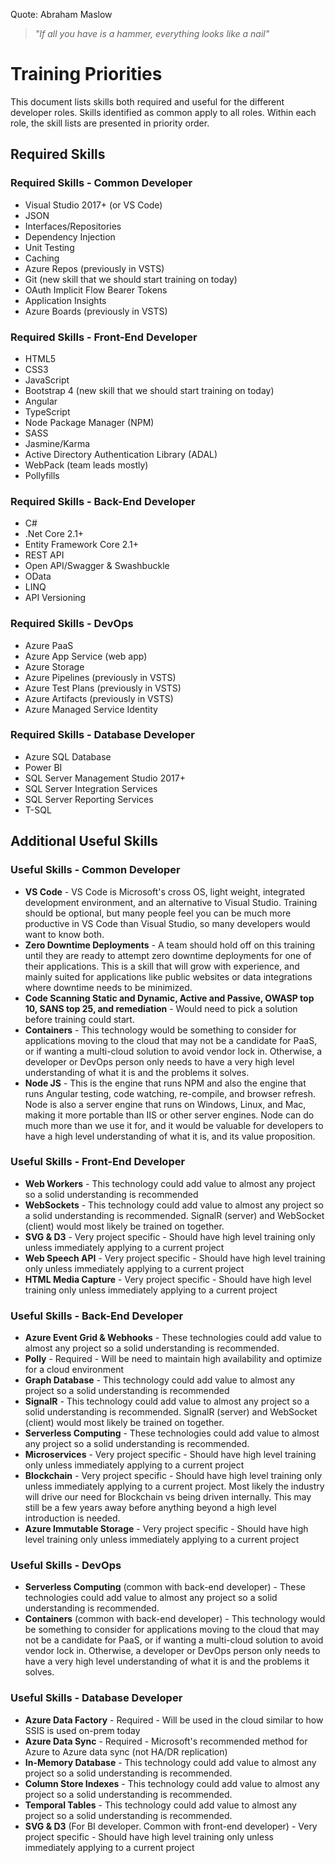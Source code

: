 Quote: Abraham Maslow
> <i>"If all you have is a hammer, everything looks like a nail"</i>

# Training Priorities

This document lists skills both required and useful for the different developer roles.  Skills identified as common apply to all roles.  Within each role, the skill lists are presented in priority order.

## Required Skills

### Required Skills - Common Developer

* Visual Studio 2017+ (or VS Code)
* JSON
* Interfaces/Repositories
* Dependency Injection
* Unit Testing
* Caching
* Azure Repos (previously in VSTS)
* Git (new skill that we should start training on today)
* OAuth Implicit Flow Bearer Tokens
* Application Insights
* Azure Boards (previously in VSTS)

### Required Skills - Front-End Developer

* HTML5
* CSS3
* JavaScript
* Bootstrap 4 (new skill that we should start training on today)
* Angular
* TypeScript
* Node Package Manager (NPM)
* SASS
* Jasmine/Karma
* Active Directory Authentication Library (ADAL)
* WebPack (team leads mostly)
* Pollyfills

### Required Skills - Back-End Developer

* C#
* .Net Core 2.1+
* Entity Framework Core 2.1+
* REST API
* Open API/Swagger & Swashbuckle
* OData
* LINQ
* API Versioning

### Required Skills - DevOps

* Azure PaaS
* Azure App Service (web app)
* Azure Storage
* Azure Pipelines (previously in VSTS)
* Azure Test Plans (previously in VSTS)
* Azure Artifacts (previously in VSTS)
* Azure Managed Service Identity

### Required Skills - Database Developer

* Azure SQL Database
* Power BI
* SQL Server Management Studio 2017+
* SQL Server Integration Services
* SQL Server Reporting Services
* T-SQL

## Additional Useful Skills

### Useful Skills - Common Developer

* __VS Code__ - VS Code is Microsoft's cross OS, light weight, integrated development environment, and an alternative to Visual Studio.  Training should be optional, but many people feel you can be much more productive in VS Code than Visual Studio, so many developers would want to know both.
* __Zero Downtime Deployments__ - A team should hold off on this training until they are ready to attempt zero downtime deployments for one of their applications.  This is a skill that will grow with experience, and mainly suited for applications like public websites or data integrations where downtime needs to be minimized.
* __Code Scanning Static and Dynamic, Active and Passive, OWASP top 10, SANS top 25, and remediation__ - Would need to pick a solution before training could start.
* __Containers__ - This technology would be something to consider for applications moving to the cloud that may not be a candidate for PaaS, or if wanting a multi-cloud solution to avoid vendor lock in.  Otherwise, a developer or DevOps person  only needs to have a very high level understanding of what it is and the problems it solves.
* __Node JS__ - This is the engine that runs NPM and also the engine that runs Angular testing, code watching, re-compile, and browser refresh.  Node is also a server engine that runs on Windows, Linux, and Mac, making it more portable than IIS or other server engines.  Node can do much more than we use it for, and it would be valuable for developers to have a high level understanding of what it is, and its value proposition.  

### Useful Skills - Front-End Developer

* __Web Workers__ - This technology could add value to almost any project so a solid understanding is recommended
* __WebSockets__ - This technology could add value to almost any project so a solid understanding is recommended.  SignalR (server) and WebSocket (client) would most likely be trained on together.
* __SVG & D3__ - Very project specific - Should have high level training only unless immediately applying to a current project
* __Web Speech API__ - Very project specific - Should have high level training only unless immediately applying to a current project
* __HTML Media Capture__ - Very project specific - Should have high level training only unless immediately applying to a current project

### Useful Skills - Back-End Developer

* __Azure Event Grid & Webhooks__ - These technologies could add value to almost any project so a solid understanding is recommended.
* __Polly__ - Required - Will be need to maintain high availability and optimize for a cloud environment
* __Graph Database__ - This technology could add value to almost any project so a solid understanding is recommended
* __SignalR__ - This technology could add value to almost any project so a solid understanding is recommended.  SignalR (server) and WebSocket (client) would most likely be trained on together.
* __Serverless Computing__ - These technologies could add value to almost any project so a solid understanding is recommended.
* __Microservices__ - Very project specific - Should have high level training only unless immediately applying to a current project
* __Blockchain__ - Very project specific - Should have high level training only unless immediately applying to a current project.  Most likely the industry will drive our need for Blockchain vs being driven internally.  This may still be a few years away before anything beyond a high level introduction is needed.
* __Azure Immutable Storage__ - Very project specific - Should have high level training only unless immediately applying to a current project

### Useful Skills - DevOps

* __Serverless Computing__ (common with back-end developer) - These technologies could add value to almost any project so a solid understanding is recommended.
* __Containers__ (common with back-end developer) - This technology would be something to consider for applications moving to the cloud that may not be a candidate for PaaS, or if wanting a multi-cloud solution to avoid vendor lock in.  Otherwise, a developer or DevOps person  only needs to have a very high level understanding of what it is and the problems it solves.

### Useful Skills - Database Developer

* __Azure Data Factory__ - Required - Will be used in the cloud similar to how SSIS is used on-prem today
* __Azure Data Sync__ - Required - Microsoft's recommended method for Azure to Azure data sync (not HA/DR replication)
* __In-Memory Database__ - This technology could add value to almost any project so a solid understanding is recommended.
* __Column Store Indexes__ - This technology could add value to almost any project so a solid understanding is recommended.
* __Temporal Tables__ - This technology could add value to almost any project so a solid understanding is recommended.
* __SVG & D3__ (For BI developer.  Common with front-end developer) - Very project specific - Should have high level training only unless immediately applying to a current project
